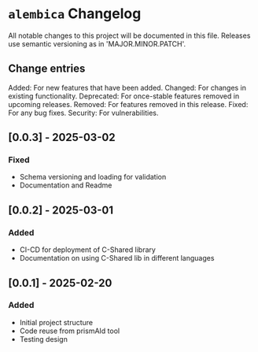 # `alembica` Changelog
All notable changes to this project will be documented in this file.
Releases use semantic versioning as in 'MAJOR.MINOR.PATCH'.
## Change entries
Added: For new features that have been added.
Changed: For changes in existing functionality.
Deprecated: For once-stable features removed in upcoming releases.
Removed: For features removed in this release.
Fixed: For any bug fixes.
Security: For vulnerabilities.

## [0.0.3] - 2025-03-02
### Fixed
- Schema versioning and loading for validation
- Documentation and Readme

## [0.0.2] - 2025-03-01
### Added
- CI-CD for deployment of C-Shared library
- Documentation on using C-Shared lib in different languages

## [0.0.1] - 2025-02-20
### Added
- Initial project structure
- Code reuse from prismAId tool
- Testing design
